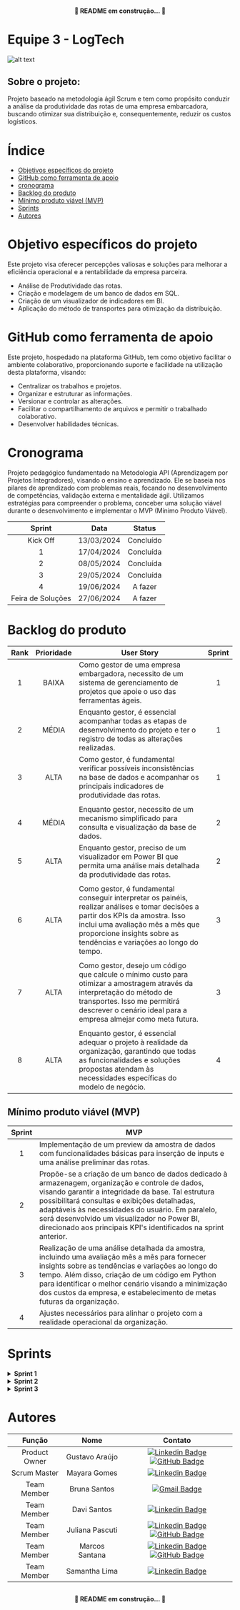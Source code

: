 <h4 align="center">
🚧 README em construção... 🚧
</h4>

# Equipe 3 - LogTech

![alt text](https://www.canva.com/design/DAGEjYs3xuc/0gpukwJjgjxVpJu1D3-cLQ/view)

## Sobre o projeto:

Projeto baseado na metodologia ágil Scrum e tem como propósito conduzir a análise da produtividade das rotas de uma empresa embarcadora, buscando otimizar sua distribuição e, consequentemente, reduzir os custos logísticos.

# Índice
* [Objetivos específicos do projeto](#objetivo-específicos-do-projeto)
* [GitHub como ferramenta de apoio](#github-como-ferramenta-de-apoio)
* [cronograma](#cronograma)
* [Backlog do produto](#backlog-do-produto)
* [Mínimo produto viável (MVP)](#mínimo-produto-viável-mvp)
* [Sprints](#sprints)
* [Autores](#autores)

##

# Objetivo específicos do projeto

Este projeto visa oferecer percepções valiosas e soluções para melhorar a eficiência operacional e a rentabilidade da empresa parceira.

- Análise de Produtividade das rotas.
- Criação e modelagem de um banco de dados em SQL.
- Criação de um visualizador de indicadores em BI.
- Aplicação do método de transportes para otimização da distribuição.

# GitHub como ferramenta de apoio

Este projeto, hospedado na plataforma GitHub, tem como objetivo facilitar o ambiente colaborativo, proporcionando suporte e facilidade na utilização desta plataforma, visando:

- Centralizar os trabalhos e projetos.
- Organizar e estruturar as informações.
- Versionar e controlar as alterações.
- Facilitar o compartilhamento de arquivos e permitir o trabalhado colaborativo.
- Desenvolver habilidades técnicas.

# Cronograma

Projeto pedagógico fundamentado na Metodologia API (Aprendizagem por Projetos Integradores), visando o ensino e aprendizado. Ele se baseia nos pilares de aprendizado com problemas reais, focando no desenvolvimento de competências, validação externa e mentalidade ágil. Utilizamos estratégias para compreender o problema, conceber uma solução viável durante o desenvolvimento e implementar o MVP (Mínimo Produto Viável).

<div align="center">

|      Sprint        |     Data      |     Status     |
|:------------------:|:-------------:|:--------------:|
|     Kick Off       |  13/03/2024   |   Concluído    |
|         1          |  17/04/2024   |   Concluída    |
|         2          |  08/05/2024   |   Concluída    |
|         3          |  29/05/2024   |   Concluída    |
|         4          |  19/06/2024   |    A fazer     |
| Feira de Soluções |  27/06/2024   |    A fazer     |

</div>


# Backlog do produto

<div align="center">
  
| Rank | Prioridade | User Story                                                                                                                                                                                               | Sprint |
|:----:|:----------:|----------------------------------------------------------------------------------------------------------------------------------------------------------------------------------------------------------|:------:|
|   1  |    BAIXA   | Como gestor de uma empresa embargadora, necessito de um sistema de gerenciamento de projetos que apoie o uso das ferramentas ágeis.                                                                    |   1    |
|   2  |    MÉDIA   | Enquanto gestor, é essencial acompanhar todas as etapas de desenvolvimento do projeto e ter o registro de todas as alterações realizadas.                                                             |   1    |
|   3  |    ALTA    | Como gestor, é fundamental verificar possíveis inconsistências na base de dados e acompanhar os principais indicadores de produtividade das rotas.                                                     |   1    |
|      |            |                                                                                                                                                                                                          |        |
|   4  |    MÉDIA   | Enquanto gestor, necessito de um mecanismo simplificado para consulta e visualização da base de dados.                                                                                               |   2    |
|   5  |    ALTA    | Enquanto gestor, preciso de um visualizador em Power BI que permita uma análise mais detalhada da produtividade das rotas.                                                                            |   2    |
|      |            |                                                                                                                                                                                                          |        |
|   6  |    ALTA    | Como gestor, é fundamental conseguir interpretar os painéis, realizar análises e tomar decisões a partir dos KPIs da amostra. Isso inclui uma avaliação mês a mês que proporcione insights sobre as tendências e variações ao longo do tempo. |   3    |
|      |            |                                                                                                                                                                                                          |        |
|   7  |    ALTA    | Como gestor, desejo um código que calcule o mínimo custo para otimizar a amostragem através da interpretação do método de transportes. Isso me permitirá descrever o cenário ideal para a empresa almejar como meta futura.                                    |   3    |
|      |            |                                                                                                                                                                                                          |        |
|   8  |    ALTA    | Enquanto gestor, é essencial adequar o projeto à realidade da organização, garantindo que todas as funcionalidades e soluções propostas atendam às necessidades específicas do modelo de negócio. |   4    |

</div>

## Mínimo produto viável (MVP)

| Sprint | MVP |
|:------:|---|
|   1    | Implementação de um preview da amostra de dados com funcionalidades básicas para inserção de inputs e uma análise preliminar das rotas. |
|   2    | Propõe-se a criação de um banco de dados dedicado à armazenagem, organização e controle de dados, visando garantir a integridade da base. Tal estrutura possibilitará consultas e exibições detalhadas, adaptáveis às necessidades do usuário. Em paralelo, será desenvolvido um visualizador no Power BI, direcionado aos principais  KPI's identificados na sprint anterior. |
|   3    | Realização de uma análise detalhada da amostra, incluindo uma avaliação mês a mês para fornecer insights sobre as tendências e variações ao longo do tempo. Além disso, criação de um código em Python para identificar o melhor cenário visando a minimização dos custos da empresa, e estabelecimento de metas futuras da organização. |
|   4    | Ajustes necessários para alinhar o projeto com a realidade operacional da organização.  |

# Sprints

<details> 
<summary><b>Sprint 1</b></summary> 

## [Documentação](https://github.com/Gustavorma/LogTech/blob/main/Sprint%201.pdf)

### Vídeo MVP da sprint
[Vídeo MVP](https://user-images.githubusercontent.com/164095128/325018521-0d1cad8c-299e-41eb-a9c3-5f6f86f8ad12.mp4?jwt=eyJhbGciOiJIUzI1NiIsInR5cCI6IkpXVCJ9.eyJpc3MiOiJnaXRodWIuY29tIiwiYXVkIjoicmF3LmdpdGh1YnVzZXJjb250ZW50LmNvbSIsImtleSI6ImtleTUiLCJleHAiOjE3MTM5MTQ1OTksIm5iZiI6MTcxMzkxNDI5OSwicGF0aCI6Ii8xNjQwOTUxMjgvMzI1MDE4NTIxLTBkMWNhZDhjLTI5OWUtNDFlYi1hOWMzLTVmNmY4NmY4YWQxMi5tcDQ_WC1BbXotQWxnb3JpdGhtPUFXUzQtSE1BQy1TSEEyNTYmWC1BbXotQ3JlZGVudGlhbD1BS0lBVkNPRFlMU0E1M1BRSzRaQSUyRjIwMjQwNDIzJTJGdXMtZWFzdC0xJTJGczMlMkZhd3M0X3JlcXVlc3QmWC1BbXotRGF0ZT0yMDI0MDQyM1QyMzE4MTlaJlgtQW16LUV4cGlyZXM9MzAwJlgtQW16LVNpZ25hdHVyZT1jNjEyYjlkYTgzZTBlYTg2MzRjMmY5ZTMxYWVmODQ0ZWNiNDExMGJlM2QwMzczN2YwZWZhOWJhMWJiMzZjZDg4JlgtQW16LVNpZ25lZEhlYWRlcnM9aG9zdCZhY3Rvcl9pZD0wJmtleV9pZD0wJnJlcG9faWQ9MCJ9.QaOlip-Q3vVfAV8x8dPumvoXnEpjsgitMFL67_O_FoM)

### Tecnologias utilizadas
- GitHub
- Jira Software
- Slack
- Microsoft Excel

</details>



<details> 
<summary><b>Sprint 2</b></summary> 

## [Documentação](https://github.com/Gustavorma/LogTech/blob/main/Sprint%202.pdf)

### MVP - MySQL Workbench
[![MVP - MySQL Workbench](https://img.youtube.com/vi/A8ZQTqM3H4M/0.jpg)](https://www.youtube.com/watch?v=A8ZQTqM3H4M)

### [Code SQL](https://github.com/Gustavorma/LogTech/blob/main/sprint2.sql)

### MVP - Power BI
[![MVP - Power BI](https://img.youtube.com/vi/6xjPJXePeTE/0.jpg)](https://www.youtube.com/watch?v=6xjPJXePeTE)




### Tecnologias utilizadas
- GitHub
- Jira Software
- Slack
- Microsoft Excel
- MySQL Workbench
- Power BI

</details>


<details> 
<summary><b>Sprint 3</b></summary> 

## [Documentação](https://github.com/Gustavorma/LogTech/blob/main/Sprint%203.pdf)

### Tecnologias utilizadas
- GitHub
- Jira Software
- Slack
- Microsoft Excel
- MySQL Workbench
- Power BI
- Python

</details>

# Autores

| Função         | Nome              | Contato                                                                                                                                                             |
|:--------------:|:-----------------:|:-------------------------------------------------------------------------------------------------------------------------------------------------------------------:|
| Product Owner  | Gustavo Araújo    | [![Linkedin Badge](https://img.shields.io/badge/Linkedin-blue?style=flat-square&logo=Linkedin&logoColor=white)](https://www.linkedin.com/in/gustavorma/) [![GitHub Badge](https://img.shields.io/badge/GitHub-181717?style=flat-square&logo=github&logoColor=white)](https://github.com/Gustavorma/Gustavo_profile) |
| Scrum Master   | Mayara Gomes      | [![Linkedin Badge](https://img.shields.io/badge/Linkedin-blue?style=flat-square&logo=Linkedin&logoColor=white)](https://www.linkedin.com/in/mayara-carolina-da-costa-gomes-24937368/) |
| Team Member    | Bruna Santos      | [![Gmail Badge](https://img.shields.io/badge/Gmail-D14836?style=flat-square&logo=gmail&logoColor=white)](mailto:bruna.santos154@fatec.sp.gov.br) |
| Team Member    | Davi Santos       | [![Linkedin Badge](https://img.shields.io/badge/Linkedin-blue?style=flat-square&logo=Linkedin&logoColor=white)](https://www.linkedin.com/in/davi-santos-57458120b/) |
| Team Member    | Juliana Pascuti    | [![Linkedin Badge](https://img.shields.io/badge/Linkedin-blue?style=flat-square&logo=Linkedin&logoColor=white)](https://www.linkedin.com/in/juliana-pascuti-6839ab202/) [![GitHub Badge](https://img.shields.io/badge/GitHub-181717?style=flat-square&logo=github&logoColor=white)](https://github.com/JulianaPascuti) |
| Team Member    | Marcos Santana    | [![Linkedin Badge](https://img.shields.io/badge/Linkedin-blue?style=flat-square&logo=Linkedin&logoColor=white)](https://www.linkedin.com/in/marcos-camargo-9ba097226) [![GitHub Badge](https://img.shields.io/badge/GitHub-181717?style=flat-square&logo=github&logoColor=white)](https://github.com/Marvinc4)
| Team Member    | Samantha Lima     | [![Linkedin Badge](https://img.shields.io/badge/Linkedin-blue?style=flat-square&logo=Linkedin&logoColor=white)](https://www.linkedin.com/in/samantha-lima-564b46261//) |


##

<h4 align="center">
🚧 README em construção... 🚧
</h4>

